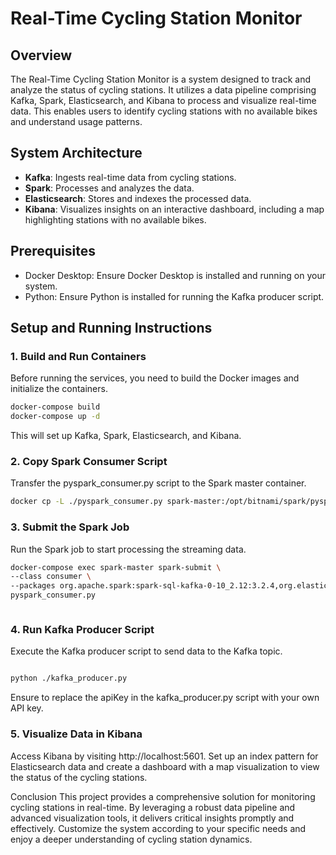 # Real-Time Cycling Station Monitor

## Overview

The Real-Time Cycling Station Monitor is a system designed to track and analyze the status of cycling stations. It utilizes a data pipeline comprising Kafka, Spark, Elasticsearch, and Kibana to process and visualize real-time data. This enables users to identify cycling stations with no available bikes and understand usage patterns.

## System Architecture

- **Kafka**: Ingests real-time data from cycling stations.
- **Spark**: Processes and analyzes the data.
- **Elasticsearch**: Stores and indexes the processed data.
- **Kibana**: Visualizes insights on an interactive dashboard, including a map highlighting stations with no available bikes.

## Prerequisites

- Docker Desktop: Ensure Docker Desktop is installed and running on your system.
- Python: Ensure Python is installed for running the Kafka producer script.

## Setup and Running Instructions

### 1. Build and Run Containers

Before running the services, you need to build the Docker images and initialize the containers.

```sh
docker-compose build
docker-compose up -d

```
This will set up Kafka, Spark, Elasticsearch, and Kibana.

### 2. Copy Spark Consumer Script
Transfer the pyspark_consumer.py script to the Spark master container.

```sh
docker cp -L ./pyspark_consumer.py spark-master:/opt/bitnami/spark/pyspark_consumer.py

```

### 3. Submit the Spark Job
Run the Spark job to start processing the streaming data.

```sh
docker-compose exec spark-master spark-submit \
--class consumer \
--packages org.apache.spark:spark-sql-kafka-0-10_2.12:3.2.4,org.elasticsearch:elasticsearch-spark-30_2.12:7.17.0,commons-httpclient:commons-httpclient:3.1 \
pyspark_consumer.py



```

### 4. Run Kafka Producer Script
Execute the Kafka producer script to send data to the Kafka topic.

```sh

python ./kafka_producer.py

```

Ensure to replace the apiKey in the kafka_producer.py script with your own API key.

### 5. Visualize Data in Kibana
Access Kibana by visiting http://localhost:5601. Set up an index pattern for Elasticsearch data and create a dashboard with a map visualization to view the status of the cycling stations.

Conclusion
This project provides a comprehensive solution for monitoring cycling stations in real-time. By leveraging a robust data pipeline and advanced visualization tools, it delivers critical insights promptly and effectively. Customize the system according to your specific needs and enjoy a deeper understanding of cycling station dynamics.